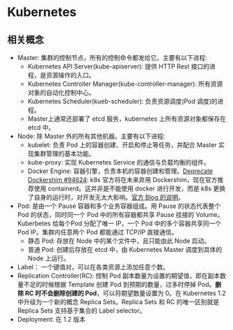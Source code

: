 # Kubernetes

## 相关概念

* Master: 集群的控制节点，所有的控制命令都发给它。主要有以下进程:
    * Kubernetes API Server(kube-apiserver): 提供 HTTP Rest 接口的进程，是资源操作的入口。
    * Kubernetes Controller Manager(kube-controller-manager): 所有资源对象的自动化控制中心。
    * Kubernetes Scheduler(kueb-scheduler): 负责资源调度(Pod 调度)的进程。
    * Master上通常还部署了 etcd 服务，kubernetes 上所有资源对象都保存在 etcd 中。
* Node: 除 Master 外的所有其他机器。主要有以下进程:
    * kubelet: 负责 Pod 上的容器创建、开启和停止等任务，并配合 Master 实现集群管理的基本功能。
    * kube-proxy: 实现 Kubernetes Service 的通信与负载均衡的组件。
    * Docker Engine: 容器引擎，负责本机的容器创建和管理。[Deprecate Dockershim #94624](https://github.com/kubernetes/kubernetes/pull/94624): k8s 官方将在未来弃用 Dockershim，现在官方推荐使用 containerd。这并非是不能使用 docker 进行开发，而是 k8s 更换了自身的运行时，对开发无太大影响。[官方 Blog 的说明](https://kubernetes.io/zh/blog/2020/12/02/dont-panic-kubernetes-and-docker/)。
* Pod: 是由一个 Pause 容器和多个业务容器组成。用 Pause 的状态代表整个 Pod 的状态，同时同一个 Pod 中的所有容器都共享 Pause 挂接的 Volume。Kuberbetes 给每个Pod 分配了唯一 IP，一个 Pod 中的多个容器共享同一个 Pod IP。集群内任意两个 Pod 都能通过 TCP/IP 直接通信。
    * 静态 Pod: 存放在 Node 中的某个文件中，且只能由此 Node 启动。
    * 普通 Pod: 创建后存放在 etcd 中，由 Kubernetes Master 调度到具体的 Node 上运行。
* Label： 一个键值对，可以在各类资源上添加任意个数。
* Replication Controller(RC): 控制 Pod 副本数量为设置的期望值，即在副本数量不足的时候根据 Template 创建 Pod 到预期的数量，过多时停掉 Pod。**删除 RC 时不会删除创建的 Pod**，可以将期望数量设置为 0。在 Kubernetes 1.2 中升级为一个新的概念 Replica Sets。Replica Sets 和 RC 的唯一区别就是 Replica Sets 支持基于集合的 Label selector。
* Deployment: 在 1.2 版本